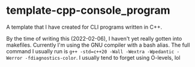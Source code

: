 # template-cpp-console_program
A template that I have created for CLI programs written in C++.

By the time of writing this (2022-02-06), I haven't yet really gotten into makefiles. Currently I'm using the GNU compiler with a bash alias. The full command I usually run is `g++ -std=c++20 -Wall -Wextra -Wpedantic -Werror -fdiagnostics-color`. I usually tend to forget using O-levels, lol
